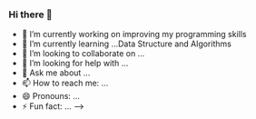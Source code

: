 ### Hi there 👋


- 🔭 I’m currently working on improving my programming skills
- 🌱 I’m currently learning ...Data Structure and Algorithms
- 👯 I’m looking to collaborate on ...
- 🤔 I’m looking for help with ...
- 💬 Ask me about ...
- 📫 How to reach me: ...
- 😄 Pronouns: ...
- ⚡ Fun fact: ...
-->
